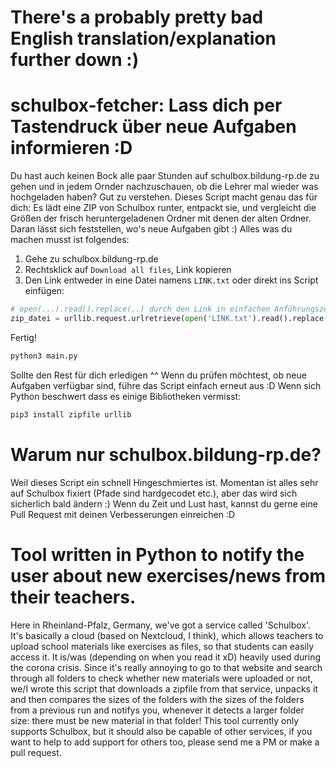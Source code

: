 # There's a probably pretty bad English translation/explanation further down :) 
# schulbox-fetcher: Lass dich per Tastendruck über neue Aufgaben informieren :D
Du hast auch keinen Bock alle paar Stunden auf schulbox.bildung-rp.de zu gehen und in jedem Ornder nachzuschauen,
ob die Lehrer mal wieder was hochgeladen haben? Gut zu verstehen. Dieses Script macht genau das für dich:
Es lädt eine ZIP von Schulbox runter, entpackt sie, und vergleicht die Größen der frisch heruntergeladenen Ordner
mit denen der alten Ordner. Daran lässt sich feststellen, wo's neue Aufgaben gibt :)
Alles was du machen musst ist folgendes:

1. Gehe zu schulbox.bildung-rp.de 
2. Rechtsklick auf `Download all files`, Link kopieren
3. Den Link entweder in eine Datei namens `LINK.txt` oder direkt ins Script einfügen:

```python
# open(...).read().replace(..) durch den Link in einfachen Anführungszeichen ersetzen
zip_datei = urllib.request.urlretrieve(open('LINK.txt').read().replace('\n', ''), 'zipdatei.zip')
```
Fertig!

```sh
python3 main.py
```

Sollte den Rest für dich erledigen ^^ Wenn du prüfen möchtest, ob neue Aufgaben verfügbar sind, führe das Script einfach erneut aus :D
Wenn sich Python beschwert dass es einige Bibliotheken vermisst:

```sh
pip3 install zipfile urllib
```

# Warum nur schulbox.bildung-rp.de?
Weil dieses Script ein schnell Hingeschmiertes ist. Momentan ist alles sehr auf Schulbox fixiert (Pfade sind hardgecodet etc.),
aber das wird sich sicherlich bald ändern :) Wenn du Zeit und Lust hast, kannst du gerne eine Pull Request mit deinen Verbesserungen
einreichen :D

# Tool written in Python to notify the user about new exercises/news from their teachers.
Here in Rheinland-Pfalz, Germany, we've got a service called 'Schulbox'. It's basically a cloud (based on Nextcloud, I think), which allows
teachers to upload school materials like exercises as files, so that students can easily access it.
It is/was (depending on when you read it xD) heavily used during the corona crisis. Since it's really annoying to go to that website and search
through all folders to check whether new materials were uploaded or not, we/I wrote this script that downloads a zipfile from that service,
unpacks it and then compares the sizes of the folders with the sizes of the folders from a previous run and notifys you, whenever it detects
a larger folder size: there must be new material in that folder!
This tool currently only supports Schulbox, but it should also be capable of other services, if you want to help to add support for others too,
please send me a PM or make a pull request.
